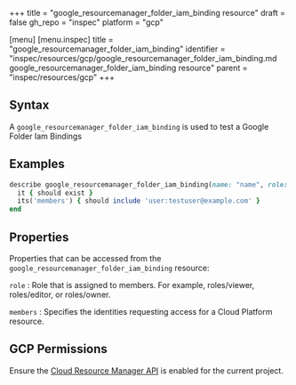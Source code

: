 +++
title = "google_resourcemanager_folder_iam_binding resource"
draft = false
gh_repo = "inspec"
platform = "gcp"

[menu]
  [menu.inspec]
    title = "google_resourcemanager_folder_iam_binding"
    identifier = "inspec/resources/gcp/google_resourcemanager_folder_iam_binding.md google_resourcemanager_folder_iam_binding resource"
    parent = "inspec/resources/gcp"
+++

## Syntax

A `google_resourcemanager_folder_iam_binding` is used to test a Google Folder Iam Bindings

## Examples

```ruby
describe google_resourcemanager_folder_iam_binding(name: "name", role: "roles/editor") do
  it { should exist }
  its('members') { should include 'user:testuser@example.com' }
end
```

## Properties

Properties that can be accessed from the `google_resourcemanager_folder_iam_binding` resource:

`role`
: Role that is assigned to members. For example, roles/viewer, roles/editor, or roles/owner.

`members`
: Specifies the identities requesting access for a Cloud Platform resource.

## GCP Permissions

Ensure the [Cloud Resource Manager API](https://console.cloud.google.com/apis/library/cloudresourcemanager.googleapis.com/) is enabled for the current project.
